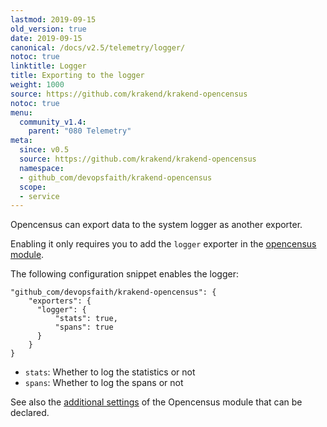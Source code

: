 ```yaml
---
lastmod: 2019-09-15
old_version: true
date: 2019-09-15
canonical: /docs/v2.5/telemetry/logger/
notoc: true
linktitle: Logger
title: Exporting to the logger
weight: 1000
source: https://github.com/krakend/krakend-opencensus
notoc: true
menu:
  community_v1.4:
    parent: "080 Telemetry"
meta:
  since: v0.5
  source: https://github.com/krakend/krakend-opencensus
  namespace:
  - github_com/devopsfaith/krakend-opencensus
  scope:
  - service
---
```

Opencensus can export data to the system logger as another exporter.

Enabling it only requires you to add the `logger` exporter in the [opencensus module](/docs/v1.4/telemetry/opencensus/).

The following configuration snippet enables the logger:

    "github_com/devopsfaith/krakend-opencensus": {
        "exporters": {
          "logger": {
              "stats": true,
              "spans": true
          }
        }
    }

- `stats`: Whether to log the statistics or not
- `spans`: Whether to log the spans or not


See also the [additional settings](/docs/v1.4/telemetry/opencensus/) of the Opencensus module that can be declared.
